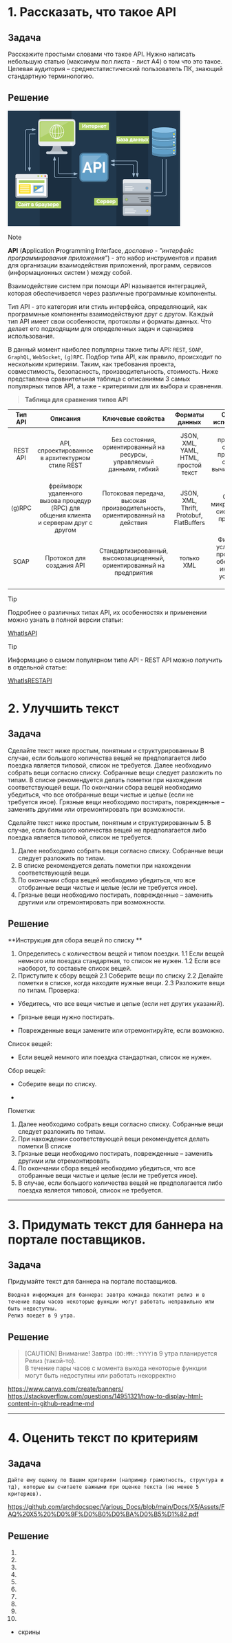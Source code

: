 # 1. Рассказать, что такое API
 
## Задача

Расскажите простыми словами что такое API. Нужно написать небольшую статью (максимум пол листа - лист А4) о том что это такое.
Целевая аудитория – среднестатистический пользователь ПК, знающий стандартную терминологию.

## Решение

![API](https://github.com/archdocspec/Various_Docs/blob/main/Docs/X5/Assets/skhema-rabota-api_lowres.png)
>[!NOTE]
>**API** (**A**pplication **P**rogramming **I**nterface, *дословно - "интерфейс программирования приложения"*) - это набор инструментов и правил для организации взаимодействия приложений, программ, сервисов (информационных систем ) между собой.
>
>Взаимодействие систем при помощи API называется интеграцией, которая обеспечивается через различные программные компоненты.

Тип API - это категория или стиль интерфейса, определяющий, как программные компоненты взаимодействуют друг с другом.
Каждый тип API имеет свои особенности, протоколы и форматы данных. Что делает его подходящим для определенных задач и сценариев использования.

В данный момент наиболее популярны такие типы API: `REST`, `SOAP`, `GraphQL`, `WebSocket`, `(g)RPC`. 
Подбор типа API, как правило, происходит по нескольким критериям. Таким, как требования проекта, совместимость, безопасность, производительность, стоимость.
Ниже представлена сравнительная таблица с описаниями 3 самых популярных типов API, а таже - критериями для их выбора и сравнения.

>**Таблица для сравнения типов API**

| Тип API | Описания | Ключевые свойства | Форматы данных |  Сценарии использования | Протокол |
|:-------:|:-------:|:-------:|:-------:|:-------:|:-------:|
| REST API | API, спроектированное в архитектурном стиле REST | Без состояния, ориентированный на ресурсы, управляемый данными, гибкий | JSON, XML, YAML, HTML, простой текст |  Веб-приложения, облачные приложения, облачные вычислительные услуги | HTTP |
| (g)RPC | фреймворк удаленного вызова процедур (RPC) для общения клиента и серверам друг с другом | Потоковая передача, высокая производительность, ориентированный на действия | JSON, XML, Thrift, Protobuf, FlatBuffers | Сложные микросервисные системы, IoT-приложения | HTTP / 2 |
| SOAP | Протокол для создания API | Стандартизированный, высокозащищенный, ориентированный на предприятия | только XML |  Финансовые услуги, CRM-программное обеспечение, интеграция устаревших систем | На основе XML |

>[!TIP]
>Подробнее о различных типах API, их особенностях и применении можно узнать в полной версии статьи:
>
>[WhatIsAPI](https://github.com/archdocspec/featuredocumentation/blob/main/general_documentation/WhatIsAPI.md "Что такое API")

>[!TIP]
>Информацию о самом популярном типе API - REST API можно получить в отдельной статье:
>
>[WhatIsRESTAPI](https://github.com/archdocspec/featuredocumentation/blob/main/general_documentation/What_is_REST_API.md "Что такое REST API")

# 2. Улучшить текст

## Задача

Cделайте текст ниже простым, понятным и структурированным
В случае, если большого количества вещей не предполагается либо поездка является типовой, список не требуется. 
Далее необходимо собрать вещи согласно списку. Собранные вещи следует разложить по типам. 
В списке рекомендуется делать пометки при нахождении соответствующей вещи. 
По окончании сбора вещей необходимо убедиться, что все отобранные вещи чистые и целые (если не требуется иное). 
Грязные вещи необходимо постирать, поврежденные – заменить другими или отремонтировать при возможности.

Cделайте текст ниже простым, понятным и структурированным
5. В случае, если большого количества вещей не предполагается либо поездка является типовой, список не требуется. 
1. Далее необходимо собрать вещи согласно списку. Собранные вещи следует разложить по типам. 
2. В списке рекомендуется делать пометки при нахождении соответствующей вещи. 
4. По окончании сбора вещей необходимо убедиться, что все отобранные вещи чистые и целые (если не требуется иное). 
3. Грязные вещи необходимо постирать, поврежденные – заменить другими или отремонтировать при возможности.


## Решение

**Инструкция для сбора вещей по списку **

1. Определитесь с количеством вещей и типом поездки.
1.1 Если вещей немного или поездка стандартная, то список не нужен.
1.2 Если все наоборот, то составьте список вещей.
2. Приступите к сбору вещей
2.1   Соберите вещи по списку
2.2   Делайте пометки в списке, когда находите нужные вещи.
2.3   Разложите вещи по типам.
Проверка:
- Убедитесь, что все вещи чистые и целые (если нет других указаний).

- Грязные вещи нужно постирать.

- Поврежденные вещи замените или отремонтируйте, если возможно.      

Список вещей:
- Если вещей немного или поездка стандартная, список не нужен.

Сбор вещей:
- Соберите вещи по списку.

- 

Пометки:






1. Далее необходимо собрать вещи согласно списку. Собранные вещи следует разложить по типам. 
2. При нахождении соответствующей вещи рекомендуется делать пометки В списке 
3. Грязные вещи необходимо постирать, поврежденные – заменить другими или отремонтировать
4. По окончании сбора вещей необходимо убедиться, что все отобранные вещи чистые и целые (если не требуется иное).
5. В случае, если большого количества вещей не предполагается либо поездка является типовой, список не требуется. 
___


# 3. Придумать текст для баннера на портале поставщиков. 


## Задача

Придумайте текст для баннера на портале поставщиков. 

	Вводная информация для баннера: завтра команда покатит релиз и в течение пары часов некоторые функции могут работать неправильно или быть недоступны. 
	Релиз поедет в 9 утра.

 
## Решение

>[CAUTION]
>Внимание! 
>Завтра `(DD:MM::YYYY)`в 9 утра планируется Релиз (такой-то).  
>В течение пары часов с момента выхода некоторые функции могут быть недоступны или работать некорректно

https://www.canva.com/create/banners/
https://stackoverflow.com/questions/14951321/how-to-display-html-content-in-github-readme-md
___

# 4. Оценить текст по критериям

## Задача
	Дайте ему оценку по Вашим критериям (например грамотность, структура и тд), которые вы считаете важными при оценке текста (не менее 5 критериев).
 https://github.com/archdocspec/Various_Docs/blob/main/Docs/X5/Assets/FAQ%20X5%20%D0%9F%D0%B0%D0%BA%D0%B5%D1%82.pdf

## Решение


1.
2.
3.
4.
5.
6.
7.
8.
9.
10.
  

+ скрины
